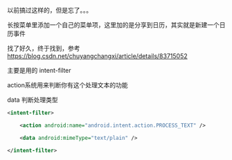 以前搞过这样的，但是忘了。。。

长按菜单里添加一个自己的菜单项，这里加的是分享到日历，其实就是新建一个日历事件

找了好久，终于找到，参考 https://blog.csdn.net/chuyangchangxi/article/details/83715052



主要是用的 intent-filter

action系统用来判断你有这个处理文本的功能

data 判断处理类型

```xml
<intent-filter>

    <action android:name="android.intent.action.PROCESS_TEXT" />

    <data android:mimeType="text/plain" />

</intent-filter>
```